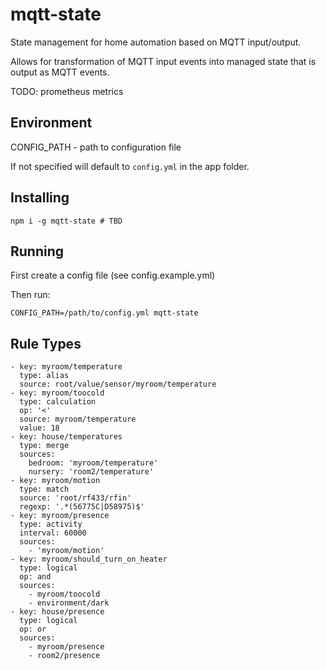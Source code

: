 # mqtt-state

State management for home automation based on MQTT input/output.

Allows for transformation of MQTT input events into managed state that is output as MQTT events.

TODO: prometheus metrics

## Environment

CONFIG_PATH - path to configuration file

If not specified will default to `config.yml` in the app folder.

## Installing

```
npm i -g mqtt-state # TBD
```

## Running

First create a config file (see config.example.yml)

Then run:

```
CONFIG_PATH=/path/to/config.yml mqtt-state
```

## Rule Types

```
- key: myroom/temperature
  type: alias
  source: root/value/sensor/myroom/temperature
- key: myroom/toocold
  type: calculation
  op: '<'
  source: myroom/temperature
  value: 18
- key: house/temperatures
  type: merge
  sources:
    bedroom: 'myroom/temperature'
    nursery: 'room2/temperature'
- key: myroom/motion
  type: match
  source: 'root/rf433/rfin'
  regexp: '.*(56775C|D58975)$'
- key: myroom/presence
  type: activity
  interval: 60000
  sources:
    - 'myroom/motion'
- key: myroom/should_turn_on_heater
  type: logical
  op: and
  sources:
    - myroom/toocold
    - environment/dark
- key: house/presence
  type: logical
  op: or
  sources:
    - myroom/presence
    - room2/presence
```

